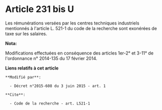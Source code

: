 # Article 231 bis U

Les rémunérations versées par les centres techniques industriels mentionnés à l'article L. 521-1 du code de la recherche sont
exonérées de taxe sur les salaires.

**Nota:**

Modifications effectuées en conséquence des articles 1er-2° et 3-11° de l'ordonnance n° 2014-135 du 17 février 2014.

**Liens relatifs à cet article**

	**Modifié par**:

	  - Décret n°2015-608 du 3 juin 2015 - art. 1

	**Cite**:

	  - Code de la recherche - art. L521-1
